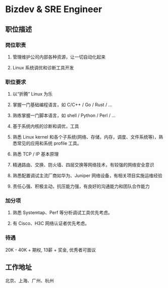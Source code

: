 # Bizdev & SRE Engineer

## 职位描述
### 岗位职责

1. 管理维护公司内部各种资源，让一切自动化起来

2. Linux 系统调优和诊断工具开发

### 职位要求
1. 以“折腾” Linux 为乐

2. 掌握一门基础编程语言，如 C/C++ / Go / Rust / ...

3. 熟练掌握一门脚本语言，如 shell / Python / Perl / ...

4. 基于系统内核的诊断和调优，工具

5. 熟悉 Linux kernel 和各个子系统(网络、存储，内存，调度、文件系统等)，熟悉常见的应用和系统 profile 工具。

6. 熟悉 TCP / IP 基本原理

7. 精通路由、交换、防火墙、四层交换等网络技术，有较强的网络安全意识

8. 熟悉配置调试主流厂商如华为、Juniper 网络设备，有相关项目实施运维经验

9. 责任心强、积极主动，抗压能力强，有良好的沟通能力和团队合作能力

### 加分项
1. 熟悉 Systemtap、Perf 等分析调试工具优先考虑。

2. 有 Cisco、H3C 网络认证者优先考虑。

### 待遇

20K - 40K + 期权, 13薪 + 奖金, 优秀者可面议

## 工作地址

北京、上海、广州、杭州
